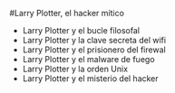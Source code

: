#Larry Plotter, el hacker mítico
* Larry Plotter y el bucle filosofal
* Larry Plotter y la clave secreta del wifi
* Larry Plotter y el prisionero del firewal
* Larry Plotter y el malware de fuego
* Larry Plotter y la orden Unix
* Larry Plotter y el misterio del hacker
